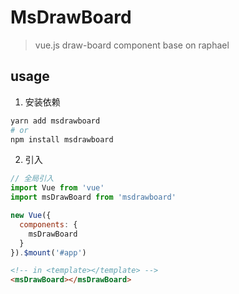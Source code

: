 # MsDrawBoard

> vue.js draw-board component base on raphael

## usage

1. 安装依赖

```bash
yarn add msdrawboard
# or
npm install msdrawboard
```

2. 引入

```js
// 全局引入
import Vue from 'vue'
import msDrawBoard from 'msdrawboard'

new Vue({
  components: {
    msDrawBoard
  }
}).$mount('#app')

```

```html
<!-- in <template></template> -->
<msDrawBoard></msDrawBoard>
```

